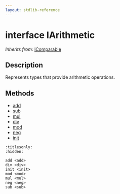 ```yaml
---
layout: stdlib-reference
---
```


# interface IArithmetic

*Inherits from:* [IComparable](../icomparable-01/index)

## Description

Represents types that provide arithmetic operations.


## Methods

* [add](add)
* [sub](sub)
* [mul](mul)
* [div](div)
* [mod](mod)
* [neg](neg)
* [init](init)


```{toctree}
:titlesonly:
:hidden:

add <add>
div <div>
init <init>
mod <mod>
mul <mul>
neg <neg>
sub <sub>
```
